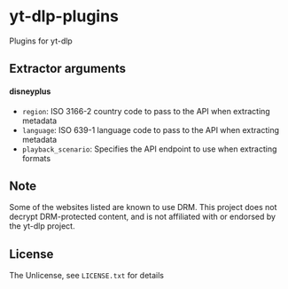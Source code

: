 # yt-dlp-plugins

Plugins for yt-dlp

## Extractor arguments

#### disneyplus

- `region`: ISO 3166-2 country code to pass to the API when extracting metadata
- `language`: ISO 639-1 language code to pass to the API when extracting metadata
- `playback_scenario`: Specifies the API endpoint to use when extracting formats

## Note

Some of the websites listed are known to use DRM.
This project does not decrypt DRM-protected content, and is not affiliated
with or endorsed by the yt-dlp project.

## License

The Unlicense, see `LICENSE.txt` for details
